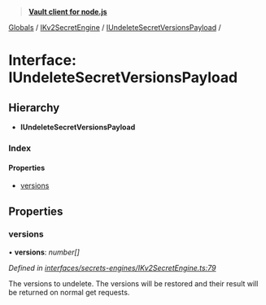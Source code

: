 > **[Vault client for node.js](../README.md)**

[Globals](../globals.md) / [IKv2SecretEngine](../modules/ikv2secretengine.md) / [IUndeleteSecretVersionsPayload](ikv2secretengine.iundeletesecretversionspayload.md) /

# Interface: IUndeleteSecretVersionsPayload

## Hierarchy

* **IUndeleteSecretVersionsPayload**

### Index

#### Properties

* [versions](ikv2secretengine.iundeletesecretversionspayload.md#versions)

## Properties

###  versions

• **versions**: *number[]*

*Defined in [interfaces/secrets-engines/IKv2SecretEngine.ts:79](https://github.com/theogravity/vault-tacular/blob/f2b3676/src/interfaces/secrets-engines/IKv2SecretEngine.ts#L79)*

The versions to undelete. The versions will be restored and their result will be returned
on normal get requests.